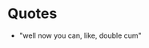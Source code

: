 <!-- TITLE: Marvin -->
<!-- SUBTITLE: should be in a band -->

# Quotes
* "well now you can, like, double cum"